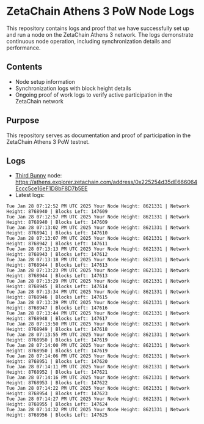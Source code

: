 # ZetaChain Athens 3 PoW Node Logs
This repository contains logs and proof that we have successfully set up and run a node on the ZetaChain Athens 3 network. The logs demonstrate continuous node operation, including synchronization details and performance.

## Contents
- Node setup information
- Synchronization logs with block height details
- Ongoing proof of work logs to verify active participation in the ZetaChain network

## Purpose
This repository serves as documentation and proof of participation in the ZetaChain Athens 3 PoW testnet.

## Logs

- [Third Bunny](https://thirdbunny.xyz/) node: https://athens.explorer.zetachain.com/address/0x225254d35dE666064Eccc5ce16eF1D8bF8D7b5EE
- Latest logs:
```
Tue Jan 28 07:12:52 PM UTC 2025 Your Node Height: 8621331 | Network Height: 8768940 | Blocks Left: 147609
Tue Jan 28 07:12:57 PM UTC 2025 Your Node Height: 8621331 | Network Height: 8768940 | Blocks Left: 147609
Tue Jan 28 07:13:02 PM UTC 2025 Your Node Height: 8621331 | Network Height: 8768941 | Blocks Left: 147610
Tue Jan 28 07:13:07 PM UTC 2025 Your Node Height: 8621331 | Network Height: 8768942 | Blocks Left: 147611
Tue Jan 28 07:13:13 PM UTC 2025 Your Node Height: 8621331 | Network Height: 8768943 | Blocks Left: 147612
Tue Jan 28 07:13:18 PM UTC 2025 Your Node Height: 8621331 | Network Height: 8768944 | Blocks Left: 147613
Tue Jan 28 07:13:23 PM UTC 2025 Your Node Height: 8621331 | Network Height: 8768944 | Blocks Left: 147613
Tue Jan 28 07:13:29 PM UTC 2025 Your Node Height: 8621331 | Network Height: 8768945 | Blocks Left: 147614
Tue Jan 28 07:13:34 PM UTC 2025 Your Node Height: 8621331 | Network Height: 8768946 | Blocks Left: 147615
Tue Jan 28 07:13:39 PM UTC 2025 Your Node Height: 8621331 | Network Height: 8768947 | Blocks Left: 147616
Tue Jan 28 07:13:44 PM UTC 2025 Your Node Height: 8621331 | Network Height: 8768948 | Blocks Left: 147617
Tue Jan 28 07:13:50 PM UTC 2025 Your Node Height: 8621331 | Network Height: 8768949 | Blocks Left: 147618
Tue Jan 28 07:13:55 PM UTC 2025 Your Node Height: 8621331 | Network Height: 8768950 | Blocks Left: 147619
Tue Jan 28 07:14:00 PM UTC 2025 Your Node Height: 8621331 | Network Height: 8768950 | Blocks Left: 147619
Tue Jan 28 07:14:06 PM UTC 2025 Your Node Height: 8621331 | Network Height: 8768951 | Blocks Left: 147620
Tue Jan 28 07:14:11 PM UTC 2025 Your Node Height: 8621331 | Network Height: 8768952 | Blocks Left: 147621
Tue Jan 28 07:14:16 PM UTC 2025 Your Node Height: 8621331 | Network Height: 8768953 | Blocks Left: 147622
Tue Jan 28 07:14:22 PM UTC 2025 Your Node Height: 8621331 | Network Height: 8768954 | Blocks Left: 147623
Tue Jan 28 07:14:27 PM UTC 2025 Your Node Height: 8621331 | Network Height: 8768955 | Blocks Left: 147624
Tue Jan 28 07:14:32 PM UTC 2025 Your Node Height: 8621331 | Network Height: 8768956 | Blocks Left: 147625
```
